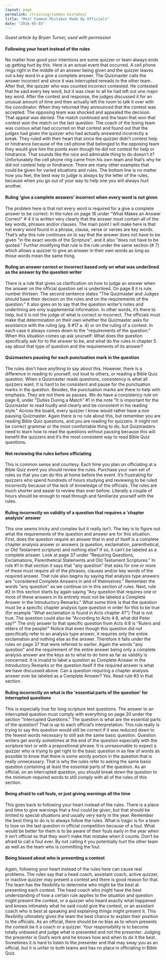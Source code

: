 ```yaml
---
layout: page
permalink: /training/common-mistakes/
title: "Most Common Mistakes Made By Officials"
date: "2016-05-03"
---
```


_Guest article by Bryan Turner, used with permission_

#### Following your heart instead of the rules

No matter how good your intentions are some quizzer or team always ends up getting hurt by this. Here is an actual event that occurred. A cell phone rings right in the middle of an answer being given and the quizzer leaves out a key word in a give a complete answer. The Quizmaster calls the answer incorrect and since it was interrupted rereads to the other team. After that, the quizzer who was counted incorrect contested. He contested that he said every key word, but it was clear to all he had left out one major key word. After the contest and response, the judges discussed it for an unusual amount of time and then actually left the room to talk it over with the coordinator. When they returned they announced that the contest was accepted. The opposing team was shocked and appealed the decision. That appeal was denied. The match continued and the team that won that contest won the match on the last question. The coach of the losing team was curious what had occurred on that contest and found out that the judges had given the quizzer who had actually answered incorrectly a break. They ruled with their heart that since the quizzer didn’t contest help or hindrance because of the cell phone that belonged to the opposing team they would give him the points even though he did not contest for help or hindrance. That sounds like the nice and admirable thing to do doesn’t it? Unfortunately the cell phone ring came from his own team and that’s why he did not contest help or hindrance. There are many other examples that could be given for varied situations and rules. The bottom line is no matter how you feel, the best way to judge is always by the letter of the rules, because when you go out of your way to help one you will always hurt another.

#### Ruling 'give a complete answers' incorrect when every word is not given

The problem here is that not every word is required for a give a complete answer to be correct. In the rules on page 16 under "What Makes an Answer Correct" # 4 it is written very clearly that the answer must contain all of the key words, phrases and/or clauses. The main point I will make here is that not every word found in a phrase, clause, verse or verses are key words. That’s why this rule continues on to say that the answer does not have to be given "in the exact words of the Scripture", and it also "does not have to be quoted." Further modifying that rule is the rule under the same section (# 7) which allows a quizzer to give an answer in their own words as long as those words mean the same thing.

#### Ruling an answer correct or incorrect based only on what was underlined as the answer by the question writer

There is a rule that gives us clarification on how to judge an answer when the answer on the official question set is underlined. On page 8 it is rule number thirteen. The second sentence states "The Quizmaster and Judges should base their decision on the rules and on the requirements of the question." It also goes on to say that the question writer’s notes and underlining are only supplemental information. In other words, it’s there to help, but it is not the judge of what is correct or incorrect. The officials must make that determination on their own whether the Quizmaster asks for assistance with the ruling (pg. 8 #17 a. 4) or on the ruling of a contest. In each case it always comes down to the "requirements of the question." When this situation comes up ask yourself: What does the question specifically ask for to the answer to be, and what do the rules in chapter 5 say about that type of question and the requirements of its answer?

#### Quizmasters pausing for each punctuation mark in the question

The rules don’t have anything to say about this. However, there is a difference in reading to yourself, out loud to others, or reading a Bible Quiz question. When a Quizmaster reads questions, consistency is what all quizzers want. It is hard to be consistent and pause for the punctuation marks in the question. Besides, the punctuation marks are there to help with emphasis. They are not there as pauses. We do have a consistency rule on page 6, under "Duties During a Match" #1 in the note "It is important for the Quizmaster to read loudly and clearly and be consistent in his reading style." Across the board, every quizzer I know would rather have a non pausing Quizmaster. Again there is no rule about this, but remember you are reading Bible Quiz questions, and you are reading for quizzers. It might not be correct grammar or the most comfortable thing to do, but Quizmasters need to learn how to read the questions without pausing because this will benefit the quizzers and it’s the most consistent way to read Bible Quiz questions.

#### Not reviewing the rules before officiating

This is common sense and courtesy. Each time you plan on officiating at a Bible Quiz event you should review the rules. Purchase your own set of rules so that you can do this at home before the event. It’s frustrating for quizzers who spend hundreds of hours studying and reviewing to be ruled incorrectly because of the lack of knowledge of the officials. The rules are much shorter and easier to review than ever before. Literally a couple of hours should be enough to read through and familiarize yourself with the rules.

#### Ruling incorrectly on validity of a question that requires a 'chapter analysis' answer

This one seems tricky and complex but it really isn’t. The key is to figure out what the requirements of the question and answer are for this situation. First, does the question require an answer that in and of itself is a complete chapter analysis answer or answers (a question, exclamation, parenthetical, or Old Testament scripture) and nothing else? If so, it can’t be labeled as a complete answer. Look at page 37 under "Requiring Questions, Exclamations, Parenthetical Statements and Old Testament Scriptures." In rule #1 in that section it says that "any question" that asks for one or more of these must require all of the phrases, clauses and/or key words of the required answer. That rule also begins by saying that analysis type answers are "considered Complete Answers in and of themselves." Remember the words "any question" as we continue on in this section of rules. Next, rule #2 in this section starts by again saying "Any question that requires one or more of these answers in its entirety must not be labeled a Complete Answer in the Introductory Remarks." What some think is that the question must be a specific chapter analysis type question in order for this to be true (for example "What exclamation is found in Acts chapter 4?") That is not true. The question could also be "According to Acts 4:8, what did Peter say?" The only answer to that specific question from Acts 4:8 is "Rulers and elders of the people!" Notice that even though this question did not specifically refer to an analysis type answer, it requires only the entire exclamation and nothing else as the answer. Therefore it falls under the rules on page 37 that were referred to earlier. Again the words "any question" and the requirement of the entire answer being only a complete analysis answer are the keys as to what to do here as far as validity is concerned. It is invalid to label a question as Complete Answer in the Introductory Remarks or the question itself if the required answer is what we have discussed above. Can a question requiring a chapter analysis answer ever be labeled as a Complete Answer? Yes. Read rule #3 in that section.

#### Ruling incorrectly on what is the 'essential parts of the question' for interrupted questions

This is especially true for long scripture text questions. The answer to an interrupted question must comply with everything on page 20 under the section "Interrupted Questions." The question is what are the essential parts of the question? That is up to each official’s interpretation. This rule really is trying to say this question would still be correct if it was reduced down to the fewest words necessary to still ask the same basic question. Question writers get wordy sometimes at the end of the question especially with the scripture text or with a prepositional phrase. It is unreasonable to expect a quizzer who is trying to get right to the basic question in as few of words as possible to know that there is some wordy portion in the question that is really unnecessary. That is why the rules refer to asking the same basic question containing at least the essential parts of the question. As an official, on an interrupted question, you should break down the question to the minimum required words to still comply with all of the rules of this section.

#### Being afraid to call fouls, or just giving warnings all the time

This goes back to following your heart instead of the rules. There is a place and time to give warnings that a foul could be given, but that should be limited to special situations and usually very early in the year. Remember the best thing to do is to always follow the rules. What is tragic is for a team to lose on the last question in official competition because of a foul. What would be better for them is to be aware of their fouls early in the year when it isn’t official so that they won’t make that mistake when it counts. Don’t be afraid to call a foul ever. By not calling it you potentially hurt the other team as well as the team who is committing the foul.

#### Being biased about who is presenting a contest

Again, following your heart instead of the rules here can cause real problems. The rules say that a head coach, assistant coach, active quizzer, or inactive quizzer may present a contest and there is good reason for that. The team has the flexibility to determine who might be the best at presenting each contest. The head coach who might have the best understanding of how a certain rule applies to the situation and question might present the contest, or a quizzer who heard exactly what happened and knows intimately what he said could give the contest, or an assistant coach who is best at speaking and explaining things might present it. This flexibility ultimately gives the team the best chance to explain their position to the officials. As an official, there should be no bias as to whom presents the contest be it a coach or a quizzer. Your responsibility is to become totally unbiased and judge what is presented and not the presenter. Judging the presenter is God’s work and he knows how and when to do it the best. Sometimes it is hard to listen to the presenter and that may sway you as an official, but it is unfair to both teams and has no place in officiating in Bible Quiz.
